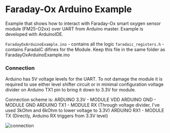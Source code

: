 # Faraday-Ox Arduino Example

Example that shows how to interact with Faraday-Ox smart oxygen sensor module (FM25-O2xx) over UART from Arduino master.
Example is developed with ArduinoIDE.

```FaradayOxArduinoExample.ino``` - contains all the logic
```faradaic_registers.h``` - contains FaradaIC difines for the Module. Keep this file in the same folder as FaradayOxArduinoExample.ino

### Connection

Arduino has 5V voltage levels for the UART.
To not damage the module it is required to use either level shifter circuit or in minimal configuration voltage divider on Arduino TX1 pin to bring it down to 3.3V for module.

Connection scheme is:
ARDUINO 3.3V - MODULE VDD
ARDUINO GND - MODULE GND
ARDUINO TX1 - MODULE RX (Through voltage divider, I've used 3kOhm and 6kOhm to lower voltage to 3.3V)
ARDUINO RX1 - MODULE TX (Directly, Arduino RX triggers from 3.3V level)

![connection](connection.jpg)
